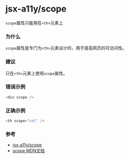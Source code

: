 # jsx-a11y/scope

`scope`属性只能用在`<th>`元素上

### 为什么

`scope`属性是专门为`<th>`元素设计的，用于提高网页的可访问性。

### 建议

只在`<th>`元素上使用`scope`属性。

### 错误示例

```js
<div scope />
```

### 正确示例

```js
<th scope="col" />
```

### 参考

- [jsx-a11y/scope](https://github.com/jsx-eslint/eslint-plugin-jsx-a11y/blob/master/docs/rules/scope.md)
- [scope MDN文档](https://developer.mozilla.org/zh-CN/docs/Web/HTML/Element/th)
